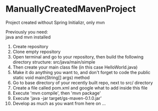 # ManuallyCreatedMavenProject
Project created without Spring Initializr, only mvn 

Previously you need:          
     java and mvn installed   

1) Create repository
2) Clone empty repository
3) Open terminal and go to your repository, then build the following directory structure: src/java/main/simple
4) Then create your main class file (in this case HelloWorld.java)
5) Make it do anything you want to, and don't forget to code the public static void main(String[] args) method
6) Go to base directory of your recently built repo, next to src/ directory
7) Create a file called pom.xml and google what to add inside this file
8) Execute 'mvn compile', then 'mvn package'
9) Execute 'java -jar target/gs-maven-0.1.0.jar'
10) Develop as much as you want from here on ...
